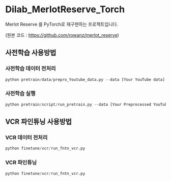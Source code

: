 # Dilab_MerlotReserve_Torch


Merlot Reserve 를 PyTorch로 재구현하는 프로젝트입니다.

(원본 코드 : https://github.com/rowanz/merlot_reserve)

## 사전학습 사용방법

### 사전학습 데이터 전처리
```python
python pretrain/data/prepro_Youtube_data.py --data [Your YouTube data] --out_dir [Your out directory]
```

### 사전학습 실행
```python
python pretrain/script/run_pretrain.py --data [Your Preprocessed YouTube data] --out_dir [Your out directory]
```

## VCR 파인튜닝 사용방법

### VCR 데이터 전처리
```python
python finetune/vcr/run_fntn_vcr.py 
```

### VCR 파인튜닝
```python
python finetune/vcr/run_fntn_vcr.py 
```
